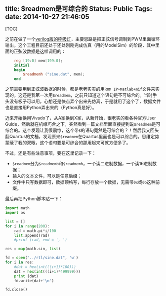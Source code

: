 title: $readmem是可综合的
Status: Public
Tags: 
date: 2014-10-27 21:46:05
---

[TOC]

之前在做了一个[verilog版的呼吸灯](https://github.com/zhouchuanrui/brl)，主要思路是把正弦信号调制到PWM里面循环输出。这个工程目前还处于还处刚刚完成仿真（用的ModelSim）的阶段，其中里面的正弦波数据是这样调用的：

```verilog
	reg [19:0] mem[199:0];
	initial 
	begin
		$readmemh ("sine.dat", mem);
	end
```

之前需要用到正弦波数据的时候，都是老老实实的用`ROM IP+Matlab+mif`文件来实现的。这还是我第一次用`$readmem`，之前只知道这个语句是不可综合的。当时手头没有板子可以用，心想还是快点弄个出来先仿真，于是就用了这个了，数据文件也是直接用Python弄出来的（Python真是好）。

近来开始换用Vivado了，从A家换到X家，从新开始，很老实的看各种官方User Guide，然后就在机缘巧合之下，突然看到一篇文档里面直接提到说`$readmem`是可综合的。这个发现让我很震惊，这个带`$`的语句竟然是可综合的？！然后我又回头翻Quartus的文档，发现原来`$readmem`在Quartus里面也是可以综合的。思维定势蒙蔽了我的双眼，这个语句要是可综合的那用起来可就方便多了。

<!--more-->

不过，还是有些注意事项，要在这里记录一下：

- `$readmem`分为`$readmemb`和`$readmemh`，一个读二进制数据，一个读16进制数据；
- 输入的文本文件，可以是任意后缀；
- 文件中只写数据即可，数据顶格写，每行存放一个数据，无需带`0x`或`0b`这种前缀。

最后再把Python脚本贴一下：

```python
import math
import os

list = []
for i in range(200):
	rad = math.pi*i/100
	list.append(rad)
	#print (rad, end = ', ')

res = map(math.sin, list)

fd = open("../rtl/sine.dat", 'w')
for i in res:
	#dat = hex(int(((i+1)*100)))
	dat = hex(int(((i+1)*499999)))
	print (dat)
	fd.write(dat+'\n')

fd.close()
```
